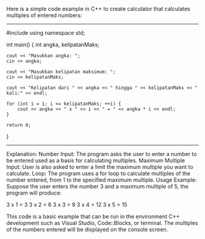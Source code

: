 Here is a simple code example in C++ to create
calculator that calculates multiples of entered numbers:

--------------------------------------------------------------------------
#include <iostream>
using namespace std;

int main() {
    int angka, kelipatanMaks;

    cout << "Masukkan angka: ";
    cin >> angka;

    cout << "Masukkan kelipatan maksimum: ";
    cin >> kelipatanMaks;

    cout << "Kelipatan dari " << angka << " hingga " << kelipatanMaks << " kali:" << endl;

    for (int i = 1; i <= kelipatanMaks; ++i) {
        cout << angka << " x " << i << " = " << angka * i << endl;
    }

    return 0;
}

-------------------------------------------------------------------------------

Explanation:
Number Input: The program asks the user to enter a number to be entered
used as a basis for calculating multiples.
Maximum Multiple Input: User is also asked to enter a limit 
the maximum multiple you want to calculate.
Loop: The program uses a for loop to calculate multiples of 
the number entered, from 1 to the specified maximum multiple.
Usage Example:
Suppose the user enters the number 3 
and a maximum multiple of 5, the program will produce:

3 x 1 = 3
3 x 2 = 6
3 x 3 = 9
3 x 4 = 12
3 x 5 = 15


This code is a basic example that can be run in the environment 
C++ development such as Visual Studio, Code::Blocks, or terminal. 
The multiples of the numbers entered will be displayed on the console screen.

